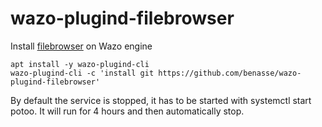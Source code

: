 # wazo-plugind-filebrowser

Install [filebrowser](https://github.com/filebrowser/filebrowser) on Wazo engine

```
apt install -y wazo-plugind-cli
wazo-plugind-cli -c 'install git https://github.com/benasse/wazo-plugind-filebrowser'
```

By default the service is stopped, it has to be started with systemctl start potoo. It will run for 4 hours and then automatically stop.
